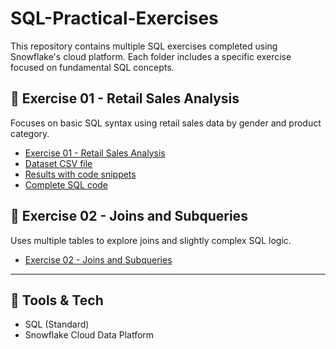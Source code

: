# SQL-Practical-Exercises

This repository contains multiple SQL exercises completed using Snowflake's cloud platform. Each folder includes a specific exercise focused on fundamental SQL concepts.


## 📂 Exercise 01 - Retail Sales Analysis

Focuses on basic SQL syntax using retail sales data by gender and product category.

- [Exercise 01 - Retail Sales Analysis](https://github.com/Tiyani-Baloyi-Analyst/SQL-Practical-Exercises/blob/main/Exercise%2001/Practical%201%20-%20SQL%20Fundamentals%20(Snowflake-Basic%20SQL%20Syntax).pdf)
- [Dataset CSV file](https://github.com/Tiyani-Baloyi-Analyst/SQL-Practical-Exercises/blob/main/Exercise%2001/retail_sales_dataset.csv)
- [Results with code snippets](https://github.com/Tiyani-Baloyi-Analyst/SQL-Practical-Exercises/blob/main/Exercise%2001/Practical%20Exercise%201_Tiyani%20Baloyi.pdf)
- [Complete SQL code](https://github.com/Tiyani-Baloyi-Analyst/SQL-Practical-Exercises/blob/main/Exercise%2001/Practical%20Exercise%201.sql)

## 📂 Exercise 02 - Joins and Subqueries

  Uses multiple tables to explore joins and slightly complex SQL logic.
  
- [Exercise 02 - Joins and Subqueries](https://github.com/Tiyani-Baloyi-Analyst/SQL-Practical-Exercises/blob/main/Exercise%2002/Practical%202%20-%20SQL%20Fundamentals%20(SQL%20JOIN).pdf)

---

## 📌 Tools & Tech

- SQL (Standard)
- Snowflake Cloud Data Platform

